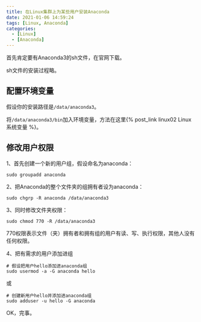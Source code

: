 ```yaml
---
title: 在Linux集群上为某些用户安装Anaconda
date: 2021-01-06 14:59:24
tags: [Linux, Anaconda]
categories: 
  - [Linux]
  - [Anaconda]
---
```


首先肯定要有Anaconda3的sh文件，在官网下载。

<!-- more -->

sh文件的安装过程略。

## 配置环境变量

假设你的安装路径是`/data/anaconda3`。

将`/data/anaconda3/bin`加入环境变量，方法在这里{% post_link linux02 Linux系统变量 %}。

## 修改用户权限

1、首先创建一个新的用户组，假设命名为anaconda：

```
sudo groupadd anaconda
```

2、把Anaconda的整个文件夹的组拥有者设为anaconda：

```
sudo chgrp -R anaconda /data/anaconda3
```

3、同时修改文件夹权限：

```
sudo chmod 770 -R /data/anaconda3
```

770权限表示文件（夹）拥有者和拥有组的用户有读、写、执行权限，其他人没有任何权限。

4、把有需求的用户添加进组

```
# 假设把用户hello添加进anaconda组
sudo usermod -a -G anaconda hello
```
或

```
# 创建新用户hello并添加进anaconda组
sudo adduser -u hello -G anaconda
```

OK，完事。